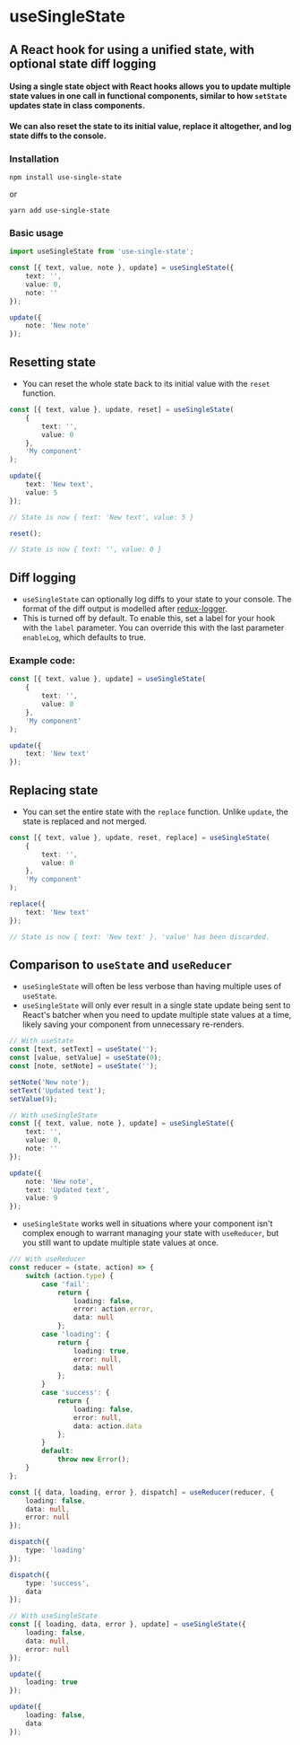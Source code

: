 # useSingleState

## A React hook for using a unified state, with optional state diff logging

#### Using a single state object with React hooks allows you to update multiple state values in one call in functional components, similar to how `setState` updates state in class components.

#### We can also reset the state to its initial value, replace it altogether, and log state diffs to the console.

### Installation

```
npm install use-single-state
```

or

```
yarn add use-single-state
```

### Basic usage

```typescript
import useSingleState from 'use-single-state';

const [{ text, value, note }, update] = useSingleState({
	text: '',
	value: 0,
	note: ''
});

update({
	note: 'New note'
});
```

## Resetting state

- You can reset the whole state back to its initial value with the `reset` function.

```typescript
const [{ text, value }, update, reset] = useSingleState(
	{
		text: '',
		value: 0
	},
	'My component'
);

update({
	text: 'New text',
	value: 5
});

// State is now { text: 'New text', value: 5 }

reset();

// State is now { text: '', value: 0 }
```

## Diff logging

- `useSingleState` can optionally log diffs to your state to your console. The format of the diff output is modelled after [redux-logger](https://github.com/LogRocket/redux-logger).
- This is turned off by default. To enable this, set a label for your hook with the `label` parameter. You can override this with the last parameter `enableLog`, which defaults to true.

### Example code:

```typescript
const [{ text, value }, update] = useSingleState(
	{
		text: '',
		value: 0
	},
	'My component'
);

update({
	text: 'New text'
});
```

## Replacing state

- You can set the entire state with the `replace` function. Unlike `update`, the state is replaced and not merged.

```typescript
const [{ text, value }, update, reset, replace] = useSingleState(
	{
		text: '',
		value: 0
	},
	'My component'
);

replace({
	text: 'New text'
});

// State is now { text: 'New text' }. 'value' has been discarded.
```

## Comparison to `useState` and `useReducer`

- `useSingleState` will often be less verbose than having multiple uses of `useState`.
- `useSingleState` will only ever result in a single state update being sent to React's batcher when you need to update multiple state values at a time, likely saving your component from unnecessary re-renders.

```typescript
// With useState
const [text, setText] = useState('');
const [value, setValue] = useState(0);
const [note, setNote] = useState('');

setNote('New note');
setText('Updated text');
setValue(9);

// With useSingleState
const [{ text, value, note }, update] = useSingleState({
	text: '',
	value: 0,
	note: ''
});

update({
	note: 'New note',
	text: 'Updated text',
	value: 9
});
```

- `useSingleState` works well in situations where your component isn't complex enough to warrant managing your state with `useReducer`, but you still want to update multiple state values at once.

```typescript
/// With useReducer
const reducer = (state, action) => {
	switch (action.type) {
		case 'fail':
			return {
				loading: false,
				error: action.error,
				data: null
			};
		case 'loading': {
			return {
				loading: true,
				error: null,
				data: null
			};
		}
		case 'success': {
			return {
				loading: false,
				error: null,
				data: action.data
			};
		}
		default:
			throw new Error();
	}
};

const [{ data, loading, error }, dispatch] = useReducer(reducer, {
	loading: false,
	data: null,
	error: null
});

dispatch({
	type: 'loading'
});

dispatch({
	type: 'success',
	data
});

// With useSingleState
const [{ loading, data, error }, update] = useSingleState({
	loading: false,
	data: null,
	error: null
});

update({
	loading: true
});

update({
	loading: false,
	data
});
```
